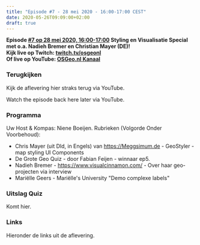 ```yaml
---
title: "Episode #7 - 28 mei 2020 - 16:00-17:00 CEST"
date: 2020-05-26T09:09:00+02:00
draft: true
---
```


__Episode [#7 op 28 mei 2020, 16:00-17:00](/episode/episode-0007/) Styling en Visualisatie Special met o.a. Nadieh Bremer en Christian Mayer (DE)!__  
__Kijk live op Twitch: [twitch.tv/osgeonl](https://twitch.tv/osgeonl)__  
__Of live op YouTube: [OSGeo.nl Kanaal](https://www.youtube.com/channel/UCvSAN6ur4RoGUqxtvmgsb8g)__

### Terugkijken
Kijk de aflevering hier straks terug via YouTube.

Watch the episode back here later via YouTube.

### Programma

Uw Host & Kompas: Niene Boeijen. Rubrieken (Volgorde Onder Voorbehoud):

* Chris Mayer (uit Dld, in Engels) van https://Meggsimum.de - GeoStyler  - map styling UI Components
* De Grote Geo Quiz - door Fabian Feijen - winnaar ep5.
* Nadieh Bremer - https://www.visualcinnamon.com/ - Over haar geo-projecten via interview
* Mariëlle Geers - Mariëlle's University "Demo complexe labels"

### Uitslag Quiz

Komt hier.

### Links

Hieronder de links uit de aflevering.
